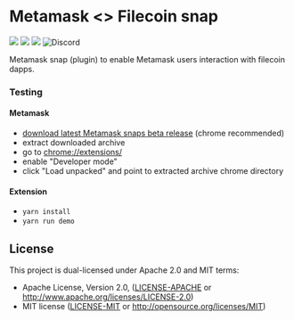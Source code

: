 # Metamask <> Filecoin snap
![](https://github.com/nodefactoryio/filecoin-metamask-snap/workflows/ci/badge.svg)
![](https://img.shields.io/badge/yarn-%3E%3D1.17.0-orange.svg?style=flat-square)
![](https://img.shields.io/badge/Node.js-%3E%3D12.x-orange.svg?style=flat-square)
![Discord](https://img.shields.io/discord/608204864593461248?color=blue&label=Discord&logo=discord)

Metamask snap (plugin) to enable Metamask users interaction with filecoin dapps.

### Testing

#### Metamask
- [download latest Metamask snaps beta release](https://github.com/NodeFactoryIo/metamask-snaps-beta/releases) (chrome recommended)
- extract downloaded archive
- go to [chrome://extensions/](chrome://extensions/)
- enable "Developer mode"
- click "Load unpacked" and point to extracted archive chrome directory

#### Extension
- `yarn install`
- `yarn run demo`


## License

This project is dual-licensed under Apache 2.0 and MIT terms:
- Apache License, Version 2.0, ([LICENSE-APACHE](LICENSE-APACHE) or http://www.apache.org/licenses/LICENSE-2.0)
- MIT license ([LICENSE-MIT](LICENSE-MIT) or http://opensource.org/licenses/MIT)
